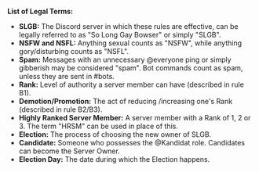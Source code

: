 __**List of Legal Terms:**__ 
- **SLGB:**
The Discord server in which these rules are effective, can be legally referred to as "So Long Gay Bowser" or simply "SLGB". 
- **NSFW and NSFL:**
Anything sexual counts as "NSFW", while anything gory/disturbing counts as "NSFL". 
- **Spam:**
Messages with an unnecessary @everyone ping or simply gibberish may be considered "spam". Bot commands count as spam, unless they are sent in #bots.
- **Rank:**
Level of authority a server member can have (described in rule B1).
- **Demotion/Promotion:**
The act of reducing /increasing one's Rank (described in rule B2/B3). 
- **Highly Ranked Server Member:**
A server member with a Rank of 1, 2 or 3. The term "HRSM" can be used in place of this. 
- **Election:** 
The process of choosing the new owner of SLGB. 
- **Candidate:** 
Someone who possesses the @Kandidat role. Candidates can become the Server Owner. 
- **Election Day:** 
The date during which the Election happens. 
